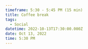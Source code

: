 ```yaml
---
timeframe: 5:30 - 5:45 PM (15 min)
title: Coffee break
tags:
  - Social
datetime: 2022-10-13T17:30:00.000Z
date: Oct 13, 2022
time: 5:30 PM
---
```

